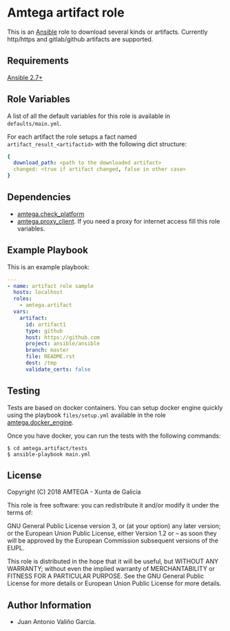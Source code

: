 # Amtega artifact role

This is an [Ansible](http://www.ansible.com) role to download several kinds or artifacts. Currently http/https and gitlab/github artifacts are supported.

## Requirements

[Ansible 2.7+](http://docs.ansible.com/ansible/latest/intro_installation.html)

## Role Variables

A list of all the default variables for this role is available in `defaults/main.yml`.

For each artifact the role setups a fact named `artifact_result_<artifactid>` with the following dict structure:

```yaml
{
  download_path: <path to the downloaded artifact>
  changed: <true if artifact changed, false in other case>
}
```

## Dependencies

- [amtega.check_platform](https://galaxy.ansible.com/amtega/check_platform)
- [amtega.proxy_client](https://galaxy.ansible.com/amtega/proxy_client). If you need a proxy for internet access fill this role variables.

## Example Playbook

This is an example playbook:

``` yaml
---
- name: artifact role sample
  hosts: localhost
  roles:  
    - amtega.artifact
  vars:
    artifact:
      id: artifact1
      type: github
      host: https://github.com
      project: ansible/ansible
      branch: master
      file: README.rst
      dest: /tmp
      validate_certs: false
```

## Testing

Tests are based on docker containers. You can setup docker engine quickly using the playbook `files/setup.yml` available in the role [amtega.docker_engine](https://galaxy.ansible.com/amtega/docker_engine).

Once you have docker, you can run the tests with the following commands:

```shell
$ cd amtega.artifact/tests
$ ansible-playbook main.yml
```

## License

Copyright (C) 2018 AMTEGA - Xunta de Galicia

This role is free software: you can redistribute it and/or modify it under the terms of:

GNU General Public License version 3, or (at your option) any later version; or the European Union Public License, either Version 1.2 or – as soon they will be approved by the European Commission ­subsequent versions of the EUPL.

This role is distributed in the hope that it will be useful, but WITHOUT ANY WARRANTY; without even the implied warranty of MERCHANTABILITY or FITNESS FOR A PARTICULAR PURPOSE.  See the GNU General Public License for more details or European Union Public License for more details.

## Author Information

- Juan Antonio Valiño García.

